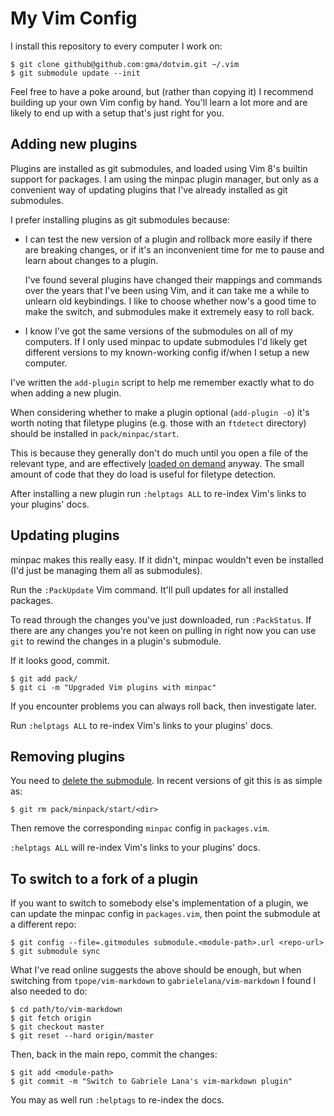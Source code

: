 My Vim Config
=============

I install this repository to every computer I work on:

    $ git clone github@github.com:gma/dotvim.git ~/.vim
    $ git submodule update --init

Feel free to have a poke around, but (rather than copying it) I recommend
building up your own Vim config by hand. You'll learn a lot more and are likely
to end up with a setup that's just right for you.

Adding new plugins
------------------

Plugins are installed as git submodules, and loaded using Vim 8's builtin
support for packages. I am using the minpac plugin manager, but only as a
convenient way of updating plugins that I've already installed as git
submodules.

I prefer installing plugins as git submodules because:

- I can test the new version of a plugin and rollback more easily if there are
  breaking changes, or if it's an inconvenient time for me to pause and learn
  about changes to a plugin.

  I've found several plugins have changed their mappings and commands over the
  years that I've been using Vim, and it can take me a while to unlearn old
  keybindings. I like to choose whether now's a good time to make the switch,
  and submodules make it extremely easy to roll back.

- I know I've got the same versions of the submodules on all of my computers.
  If I only used minpac to update submodules I'd likely get different versions
  to my known-working config if/when I setup a new computer.

I've written the `add-plugin` script to help me remember exactly what to do
when adding a new plugin.

When considering whether to make a plugin optional (`add-plugin -o`) it's worth
noting that filetype plugins (e.g. those with an `ftdetect` directory) should
be installed in `pack/minpac/start`.

This is because they generally don't do much until you open a file of the
relevant type, and are effectively [loaded on demand] anyway. The small amount
of code that they do load is useful for filetype detection.

After installing a new plugin run `:helptags ALL` to re-index Vim's links to
your plugins' docs.

[loaded on demand]: https://vi.stackexchange.com/a/20818/37882

Updating plugins
----------------

minpac makes this really easy. If it didn't, minpac wouldn't even be installed
(I'd just be managing them all as submodules).

Run the `:PackUpdate` Vim command. It'll pull updates for all installed
packages.

To read through the changes you've just downloaded, run `:PackStatus`. If there
are any changes you're not keen on pulling in right now you can use `git` to
rewind the changes in a plugin's submodule.

If it looks good, commit.

    $ git add pack/
    $ git ci -m "Upgraded Vim plugins with minpac"

If you encounter problems you can always roll back, then investigate later.

Run `:helptags ALL` to re-index Vim's links to your plugins' docs.

Removing plugins
----------------

You need to [delete the submodule][delete]. In recent versions of git this is
as simple as:

    $ git rm pack/minpack/start/<dir>

Then remove the corresponding `minpac` config in `packages.vim`.

`:helptags ALL` will re-index Vim's links to your plugins' docs.

[delete]: https://stackoverflow.com/questions/1260748/how-do-i-remove-a-submodule

To switch to a fork of a plugin
-------------------------------

If you want to switch to somebody else's implementation of a plugin, we
can update the minpac config in `packages.vim`, then point the submodule at a
different repo:

    $ git config --file=.gitmodules submodule.<module-path>.url <repo-url>
    $ git submodule sync

What I've read online suggests the above should be enough, but when
switching from `tpope/vim-markdown` to `gabrielelana/vim-markdown` I found I
also needed to do:

    $ cd path/to/vim-markdown
    $ git fetch origin
    $ git checkout master
    $ git reset --hard origin/master

Then, back in the main repo, commit the changes:

    $ git add <module-path>
    $ git commit -m "Switch to Gabriele Lana's vim-markdown plugin"

You may as well run `:helptags` to re-index the docs.
